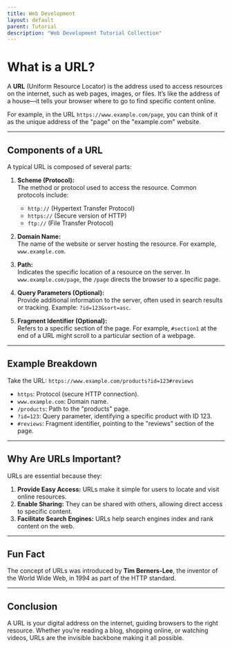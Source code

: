 ```yaml
---
title: Web Development
layout: default
parent: Tutorial
description: "Web Development Tutorial Collection"
---
```


# What is a URL?

A **URL** (Uniform Resource Locator) is the address used to access resources on the internet, such as web pages, images, or files. It’s like the address of a house—it tells your browser where to go to find specific content online.

For example, in the URL `https://www.example.com/page`, you can think of it as the unique address of the "page" on the "example.com" website.

---

## Components of a URL

A typical URL is composed of several parts:

1. **Scheme (Protocol):**  
   The method or protocol used to access the resource. Common protocols include:
    - `http://` (Hypertext Transfer Protocol)
    - `https://` (Secure version of HTTP)
    - `ftp://` (File Transfer Protocol)

2. **Domain Name:**  
   The name of the website or server hosting the resource. For example, `www.example.com`.

3. **Path:**  
   Indicates the specific location of a resource on the server. In `www.example.com/page`, the `/page` directs the browser to a specific page.

4. **Query Parameters (Optional):**  
   Provide additional information to the server, often used in search results or tracking. Example: `?id=123&sort=asc`.

5. **Fragment Identifier (Optional):**  
   Refers to a specific section of the page. For example, `#section1` at the end of a URL might scroll to a particular section of a webpage.

---

## Example Breakdown

Take the URL: `https://www.example.com/products?id=123#reviews`

- `https`: Protocol (secure HTTP connection).
- `www.example.com`: Domain name.
- `/products`: Path to the "products" page.
- `?id=123`: Query parameter, identifying a specific product with ID 123.
- `#reviews`: Fragment identifier, pointing to the "reviews" section of the page.

---

## Why Are URLs Important?

URLs are essential because they:
1. **Provide Easy Access:** URLs make it simple for users to locate and visit online resources.
2. **Enable Sharing:** They can be shared with others, allowing direct access to specific content.
3. **Facilitate Search Engines:** URLs help search engines index and rank content on the web.

---

## Fun Fact

The concept of URLs was introduced by **Tim Berners-Lee**, the inventor of the World Wide Web, in 1994 as part of the HTTP standard.

---

## Conclusion

A URL is your digital address on the internet, guiding browsers to the right resource. Whether you’re reading a blog, shopping online, or watching videos, URLs are the invisible backbone making it all possible.